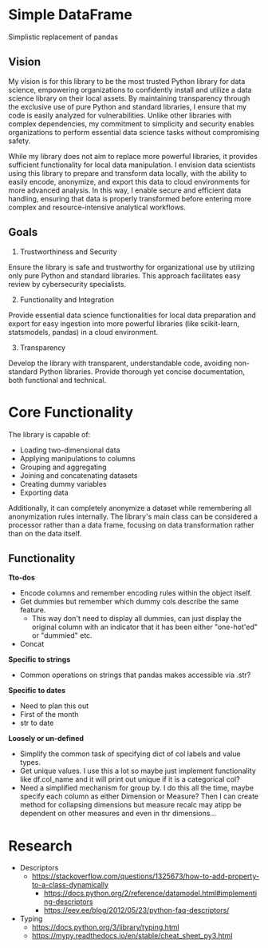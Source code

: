 # Simple DataFrame

Simplistic replacement of pandas

## Vision

My vision is for this library to be the most trusted Python library for data science, empowering organizations to confidently install and utilize a data science library on their local assets. By maintaining transparency through the exclusive use of pure Python and standard libraries, I ensure that my code is easily analyzed for vulnerabilities. Unlike other libraries with complex dependencies, my commitment to simplicity and security enables organizations to perform essential data science tasks without compromising safety.

While my library does not aim to replace more powerful libraries, it provides sufficient functionality for local data manipulation. I envision data scientists using this library to prepare and transform data locally, with the ability to easily encode, anonymize, and export this data to cloud environments for more advanced analysis. In this way, I enable secure and efficient data handling, ensuring that data is properly transformed before entering more complex and resource-intensive analytical workflows.

## Goals

1. Trustworthiness and Security

Ensure the library is safe and trustworthy for organizational use by utilizing only pure Python and standard libraries. This approach facilitates easy review by cybersecurity specialists.

2. Functionality and Integration

Provide essential data science functionalities for local data preparation and export for easy ingestion into more powerful libraries (like scikit-learn, statsmodels, pandas) in a cloud environment.

3. Transparency

Develop the library with transparent, understandable code, avoiding non-standard Python libraries. Provide thorough yet concise documentation, both functional and technical.

# Core Functionality

The library is capable of:

* Loading two-dimensional data
* Applying manipulations to columns
* Grouping and aggregating
* Joining and concatenating datasets
* Creating dummy variables
* Exporting data

Additionally, it can completely anonymize a dataset while remembering all anonymization rules internally. The library's main class can be considered a processor rather than a data frame, focusing on data transformation rather than on the data itself.

## Functionality

**Tto-dos**
* Encode columns and remember encoding rules within the object itself.
* Get dummies but remember which dummy cols describe the same feature.
  * This way don't need to display all dummies, can just display the original column with an indicator that it has been either "one-hot'ed" or "dummied" etc.
* Concat
 
**Specific to strings**
* Common operations on strings that pandas makes accessible via .str?

**Specific to dates**
* Need to plan this out
* First of the month
* str to date

**Loosely or un-defined**
* Simplify the common task of specifying dict of col labels and value types.
* Get unique values. I use this a lot so maybe just implement functionality like df.col_name and it will print out unique if it is a categorical col?
* Need a simplified mechanism for group by. I do this all the time, maybe specify each column as either Dimension or Measure? Then I can create method for collapsing dimensions but measure recalc may atipp be dependent on other measures and even in thr dimensions...

# Research

* Descriptors
  * https://stackoverflow.com/questions/1325673/how-to-add-property-to-a-class-dynamically
    * https://docs.python.org/2/reference/datamodel.html#implementing-descriptors
    * https://eev.ee/blog/2012/05/23/python-faq-descriptors/
* Typing
  * https://docs.python.org/3/library/typing.html
  * https://mypy.readthedocs.io/en/stable/cheat_sheet_py3.html